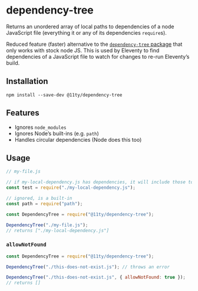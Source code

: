 # dependency-tree

Returns an unordered array of local paths to dependencies of a node JavaScript file (everything it or any of its dependencies `require`s).

Reduced feature (faster) alternative to the [`dependency-tree` package](https://www.npmjs.com/package/dependency-tree) that only works with stock node JS. This is used by Eleventy to find dependencies of a JavaScript file to watch for changes to re-run Eleventy’s build.

## Installation

```
npm install --save-dev @11ty/dependency-tree
```

## Features

* Ignores `node_modules`
* Ignores Node’s built-ins (e.g. `path`)
* Handles circular dependencies (Node does this too)

## Usage

```js
// my-file.js

// if my-local-dependency.js has dependencies, it will include those too
const test = require("./my-local-dependency.js");

// ignored, is a built-in
const path = require("path");
```

```js
const DependencyTree = require("@11ty/dependency-tree");

DependencyTree("./my-file.js");
// returns ["./my-local-dependency.js"]
```

### `allowNotFound`

```js
const DependencyTree = require("@11ty/dependency-tree");

DependencyTree("./this-does-not-exist.js"); // throws an error

DependencyTree("./this-does-not-exist.js", { allowNotFound: true });
// returns []
```